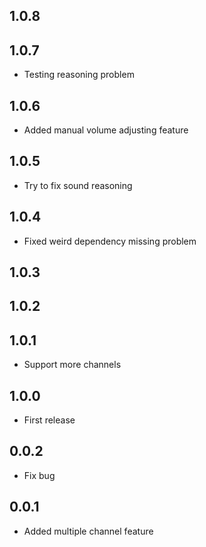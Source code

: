 ## 1.0.8
## 1.0.7

* Testing reasoning problem

## 1.0.6

* Added manual volume adjusting feature

## 1.0.5

* Try to fix sound reasoning

## 1.0.4

* Fixed weird dependency missing problem

## 1.0.3
## 1.0.2
## 1.0.1

* Support more channels

## 1.0.0

* First release

## 0.0.2

* Fix bug

## 0.0.1

* Added multiple channel feature
